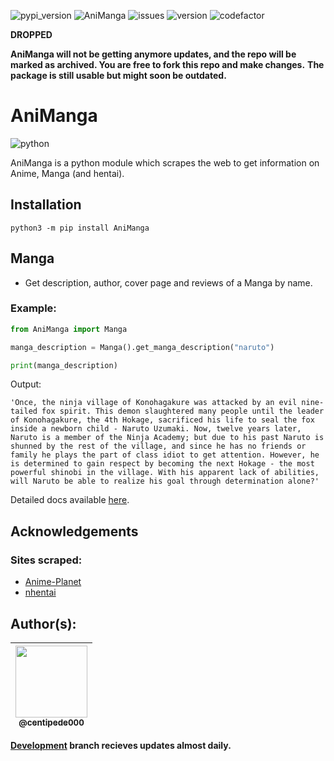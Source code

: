 ![pypi_version](https://img.shields.io/pypi/v/AniManga?style=flat-square)
![AniManga](https://img.shields.io/pypi/dd/AniManga?style=flat-square)
![issues](https://img.shields.io/github/issues/centipede000/AniManga?style=flat-square)
![version](https://img.shields.io/pypi/pyversions/AniManga?style=flat-square)
![codefactor](https://img.shields.io/codefactor/grade/github/centipede000/AniManga?style=flat-square)

**DROPPED**

**AniManga will not be getting anymore updates, and the repo will be marked as archived. You are free to fork this repo and make changes.**
**The package is still usable but might soon be outdated.**


# AniManga 

![python](https://img.shields.io/badge/Python-3776AB?style=for-the-badge&logo=python&logoColor=white) 

AniManga is a python module which scrapes the web to get information on Anime, Manga (and hentai).

## Installation

```
python3 -m pip install AniManga
```

## Manga
- Get description, author, cover page and reviews of a Manga by name.

### Example:

```py
from AniManga import Manga

manga_description = Manga().get_manga_description("naruto")

print(manga_description)
```

Output:
```
'Once, the ninja village of Konohagakure was attacked by an evil nine-tailed fox spirit. This demon slaughtered many people until the leader of Konohagakure, the 4th Hokage, sacrificed his life to seal the fox inside a newborn child - Naruto Uzumaki. Now, twelve years later, Naruto is a member of the Ninja Academy; but due to his past Naruto is shunned by the rest of the village, and since he has no friends or family he plays the part of class idiot to get attention. However, he is determined to gain respect by becoming the next Hokage - the most powerful shinobi in the village. With his apparent lack of abilities, will Naruto be able to realize his goal through determination alone?'
```

Detailed docs available [here](https://github.com/centipede000/AniManga/tree/main/docs).

## Acknowledgements
### Sites scraped:
- [Anime-Planet](https://animeplanet.com)
- [nhentai](https://nhentai.net)

## Author(s):
<table>
<thead>
<tr>
<th align="center"><a href="https://github.com/centipede000"><img src="https://github.com/centipede000.png?size=115" width="115" style="max-width: 100%;"><br><sub>@centipede000</sub></a></th>
</tr>
</thead>
</table>

**[Development](https://github.com/centipede000/AniManga/tree/dev) branch recieves updates almost daily.**
